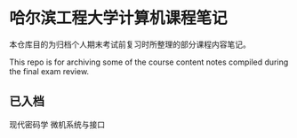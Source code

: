 # 哈尔滨工程大学计算机课程笔记
本仓库目的为归档个人期末考试前复习时所整理的部分课程内容笔记。

This repo is for archiving some of the course content notes compiled during the final exam review.
## 已入档
现代密码学
微机系统与接口
